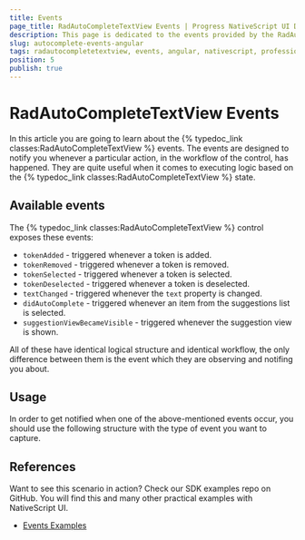 ```yaml
---
title: Events
page_title: RadAutoCompleteTextView Events | Progress NativeScript UI Documentation
description: This page is dedicated to the events provided by the RadAutoCompleteTextView control.
slug: autocomplete-events-angular
tags: radautocompletetextview, events, angular, nativescript, professional, ui
position: 5
publish: true
---
```


# RadAutoCompleteTextView Events

In this article you are going to learn about the {% typedoc_link classes:RadAutoCompleteTextView %} events.
The events are designed to notify you whenever a particular action, in the workflow of the control, has happened. They are quite useful when it comes to executing logic based on the {% typedoc_link classes:RadAutoCompleteTextView %} state.

## Available events

The {% typedoc_link classes:RadAutoCompleteTextView %} control exposes these events:

* `tokenAdded` - triggered whenever a token is added.
* `tokenRemoved` - triggered whenever a token is removed.
* `tokenSelected` - triggered whenever a token is selected.
* `tokenDeselected` - triggered whenever a token is deselected.
* `textChanged` - triggered whenever the `text` property is changed.
* `didAutoComplete` - triggered whenever an item from the suggestions list is selected.
* `suggestionViewBecameVisible` - triggered whenever the suggestion view is shown.

All of these have identical logical structure and identical workflow, the only difference between them is the event which they are observing and notifing you about.

## Usage

In order to get notified when one of the above-mentioned events occur, you should use the following structure with the type of event you want to capture.

<snippet id='angular-autocomplete-events-html'/>
<snippet id='angular-autocomplete-events'/>

## References

Want to see this scenario in action?
Check our SDK examples repo on GitHub. You will find this and many other practical examples with NativeScript UI.

* [Events Examples](https://github.com/NativeScript/nativescript-ui-samples-angular/tree/master/autocomplete/app/examples/events)
